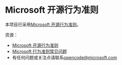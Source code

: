 # Microsoft 开源行为准则

本项目已采用[Microsoft 开源行为准则](https://opensource.microsoft.com/codeofconduct/)。

资源：

- [Microsoft 开源行为准则](https://opensource.microsoft.com/codeofconduct/)
- [Microsoft 行为准则常见问题](https://opensource.microsoft.com/codeofconduct/faq/)
- 有任何问题或关注点请联系[opencode@microsoft.com](mailto:opencode@microsoft.com)